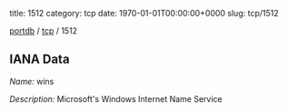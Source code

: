 title: 1512
category: tcp
date: 1970-01-01T00:00:00+0000
slug: tcp/1512

[portdb](/) / [tcp](/category/tcp.html) / 1512


## IANA Data

_Name:_ wins

_Description:_ Microsoft's Windows Internet Name Service

